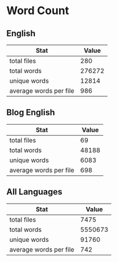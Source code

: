 # Word Count

## English

Stat | Value
---- | -----
total files | 280
total words | 276272
unique words | 12814
average words per file | 986

## Blog English

Stat | Value
---- | -----
total files | 69
total words | 48188
unique words | 6083
average words per file | 698

## All Languages

Stat | Value
---- | -----
total files | 7475
total words | 5550673
unique words | 91760
average words per file | 742
